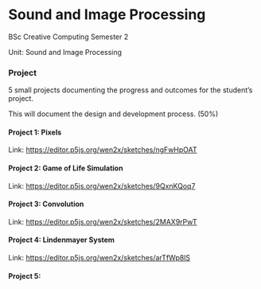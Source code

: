 # Sound and Image Processing

BSc Creative Computing Semester 2

Unit: Sound and Image Processing

### Project
 5 small projects documenting the progress and outcomes for the student’s project. 
 
 This will document the design and development process. (50%)
 
 
 #### Project 1: Pixels
 Link: https://editor.p5js.org/wen2x/sketches/ngFwHpOAT
 
 #### Project 2: Game of Life Simulation 
 Link: https://editor.p5js.org/wen2x/sketches/9QxnKQoq7
 
 #### Project 3: Convolution
 Link: https://editor.p5js.org/wen2x/sketches/2MAX9rPwT
 
 #### Project 4: Lindenmayer System
 Link: https://editor.p5js.org/wen2x/sketches/arTfWp8lS
 
 #### Project 5:
